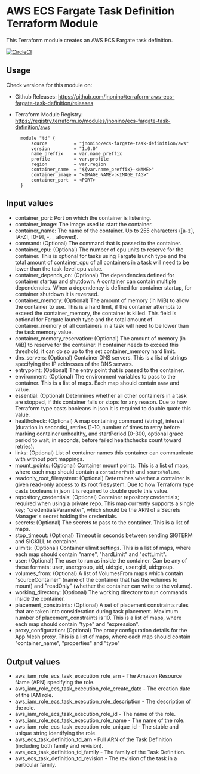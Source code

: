 # AWS ECS Fargate Task Definition Terraform Module #

This Terraform module creates an AWS ECS Fargate task definition.

[![CircleCI](https://circleci.com/gh/jnonino/terraform-aws-ecs-fargate-task-definition/tree/master.svg?style=svg)](https://circleci.com/gh/jnonino/terraform-aws-ecs-fargate-task-definition/tree/master)

## Usage

Check versions for this module on:
* Github Releases: <https://github.com/jnonino/terraform-aws-ecs-fargate-task-definition/releases>
* Terraform Module Registry: <https://registry.terraform.io/modules/jnonino/ecs-fargate-task-definition/aws>

        module "td" {
    	    source          = "jnonino/ecs-fargate-task-definition/aws"
            version         = "1.0.0"
            name_preffix    = var.name_preffix
            profile         = var.profile
            region          = var.region
            container_name  = "${var.name_preffix}-<NAME>"
            container_image = "<IMAGE_NAME>:<IMAGE_TAG>"
            container_port  = <PORT>
    	}

## Input values

* container_port: Port on which the container is listening.
* container_image: The image used to start the container.
* container_name: The name of the container. Up to 255 characters ([a-z], [A-Z], [0-9], -, _ allowed).
* command: (Optional) The command that is passed to the container.
* container_cpu: (Optional) The number of cpu units to reserve for the container. This is optional for tasks using Fargate launch type and the total amount of container_cpu of all containers in a task will need to be lower than the task-level cpu value.
* container_depends_on: (Optional) The dependencies defined for container startup and shutdown. A container can contain multiple dependencies. When a dependency is defined for container startup, for container shutdown it is reversed.
* container_memory: (Optional) The amount of memory (in MiB) to allow the container to use. This is a hard limit, if the container attempts to exceed the container_memory, the container is killed. This field is optional for Fargate launch type and the total amount of container_memory of all containers in a task will need to be lower than the task memory value.
* container_memory_reservation: (Optional) The amount of memory (in MiB) to reserve for the container. If container needs to exceed this threshold, it can do so up to the set container_memory hard limit.
* dns_servers: (Optional) Container DNS servers. This is a list of strings specifying the IP addresses of the DNS servers.
* entrypoint: (Optional) The entry point that is passed to the container.
* environment: (Optional) The environment variables to pass to the container. This is a list of maps. Each map should contain `name` and `value`.
* essential: (Optional) Determines whether all other containers in a task are stopped, if this container fails or stops for any reason. Due to how Terraform type casts booleans in json it is required to double quote this value.
* healthcheck: (Optional) A map containing command (string), interval (duration in seconds), retries (1-10, number of times to retry before marking container unhealthy, and startPeriod (0-300, optional grace period to wait, in seconds, before failed healthchecks count toward retries).
* links: (Optional) List of container names this container can communicate with without port mappings.
* mount_points: (Optional) Container mount points. This is a list of maps, where each map should contain a `containerPath` and `sourceVolume`.
* readonly_root_filesystem: (Optional) Determines whether a container is given read-only access to its root filesystem. Due to how Terraform type casts booleans in json it is required to double quote this value.
* repository_credentials: (Optional) Container repository credentials; required when using a private repo.  This map currently supports a single key; "credentialsParameter", which should be the ARN of a Secrets Manager's secret holding the credentials.
* secrets: (Optional) The secrets to pass to the container. This is a list of maps.
* stop_timeout: (Optional) Timeout in seconds between sending SIGTERM and SIGKILL to container.
* ulimits: (Optional) Container ulimit settings. This is a list of maps, where each map should contain "name", "hardLimit" and "softLimit".
* user: (Optional) The user to run as inside the container. Can be any of these formats:  user, user:group, uid, uid:gid, user:gid, uid:group.
* volumes_from: (Optional) A list of VolumesFrom maps which contain "sourceContainer" (name of the container that has the volumes to mount) and "readOnly" (whether the container can write to the volume).
* working_directory: (Optional) The working directory to run commands inside the container.
* placement_constraints: (Optional) A set of placement constraints rules that are taken into consideration during task placement. Maximum number of placement_constraints is 10. This is a list of maps, where each map should contain "type" and "expression".
* proxy_configuration: (Optional) The proxy configuration details for the App Mesh proxy. This is a list of maps, where each map should contain "container_name", "properties" and "type"

## Output values

* aws_iam_role_ecs_task_execution_role_arn - The Amazon Resource Name (ARN) specifying the role.
* aws_iam_role_ecs_task_execution_role_create_date - The creation date of the IAM role.
* aws_iam_role_ecs_task_execution_role_description - The description of the role.
* aws_iam_role_ecs_task_execution_role_id - The name of the role.
* aws_iam_role_ecs_task_execution_role_name - The name of the role.
* aws_iam_role_ecs_task_execution_role_unique_id - The stable and unique string identifying the role.
* aws_ecs_task_definition_td_arn - Full ARN of the Task Definition (including both family and revision).
* aws_ecs_task_definition_td_family - The family of the Task Definition.
* aws_ecs_task_definition_td_revision - The revision of the task in a particular family.
